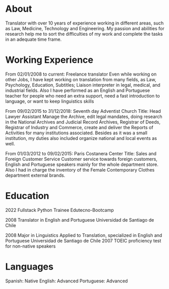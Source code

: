 # About

Translator with over 10 years of experience working in different areas, such as Law, Medicine, Technology and Engineering.
My passion and abilities for research help me to sort the difficulties of my work and complete the tasks in an adequate time frame.


# Working Experience

From 02/01/2008 to current:	Freelance translator
Even while working on other Jobs, I have kept working on translation from many fields, as Law, Psychology, Education, Subtitles; Liaison interpreter in legal, medical, and industrial fields.
Also I have performed as an English and Portuguese teacher for people who need an extra support, need a fast introduction to language, or want to keep linguistics skills 

From 09/02/2015 to 31/12/2018:	Seventh day Adventist Church
Title:	Head Lawyer Assistant
Manage the Archive, edit legal mandates, doing research in the National Archives and Judicial Record Archives, Registrar of Deeds, Registrar of Industry and Commerce, create and deliver the Reports of Activities for many institutions associated.
Besides as it was a small institution, my duties also included organize national and local events as well.

From 01/03/2012 to 09/02/2015:	Paris Costanera Center
Title:	Sales and Foreign Customer Service
Customer service towards foreign customers, English and Portuguese speakers mainly for the whole department store. Also I had in charge the inventory of the Female Contemporary Clothes department external brands.

# Education

2022 
Fullstack Python Trainee 
Edutecno-Bootcamp

2008
Translator in English and Portuguese
Universidad de Santiago de Chile

2008
Major in Linguistics Applied to Translation, specialized in English and Portuguese
Universidad de Santiago de Chile 
2007
TOEIC proficiency test for non-native speakers


# Languages

Spanish:  	Native
English:	  Advanced
Portuguese: Advanced





